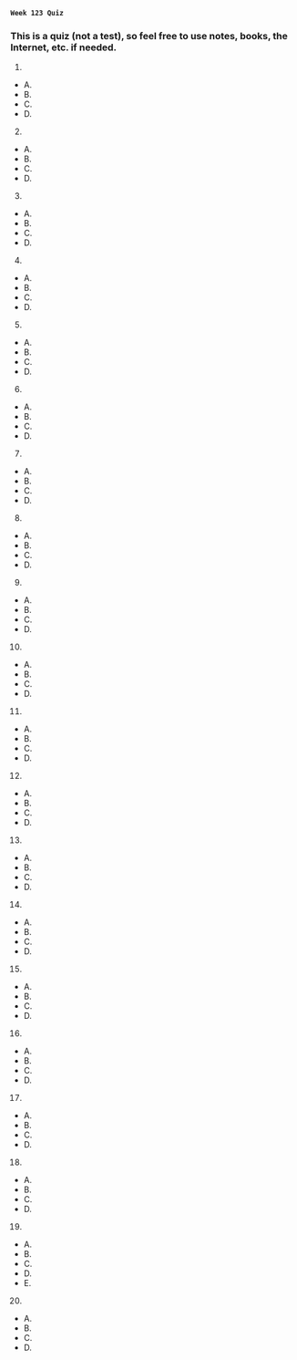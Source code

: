 **`Week 123 Quiz`**

### This is a quiz (not a test), so feel free to use notes, books, the Internet, etc. if needed.

1. 
- A. 
- B. 
- C. 
- D. 

2. 
- A. 
- B. 
- C. 
- D. 

3. 
- A. 
- B. 
- C. 
- D. 

4. 
- A. 
- B. 
- C. 
- D. 

5. 
- A. 
- B. 
- C. 
- D. 

6. 
- A. 
- B. 
- C. 
- D. 

7. 
- A. 
- B. 
- C. 
- D. 

8. 
- A. 
- B. 
- C. 
- D. 

9. 
- A. 
- B. 
- C. 
- D. 

10. 
- A. 
- B. 
- C. 
- D. 

11. 
- A. 
- B. 
- C. 
- D. 

12. 
- A. 
- B. 
- C. 
- D. 

13. 
- A. 
- B. 
- C. 
- D. 

14. 
- A. 
- B. 
- C. 
- D. 

15. 
- A. 
- B. 
- C. 
- D. 

16. 
- A. 
- B. 
- C. 
- D. 

17. 
- A. 
- B. 
- C. 
- D. 

18. 
- A. 
- B. 
- C. 
- D. 

19. 
- A. 
- B. 
- C. 
- D. 
- E. 

20. 
- A. 
- B. 
- C. 
- D. 
